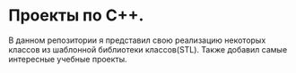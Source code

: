# Проекты по C++.

В данном репозитории я представил свою реализацию некоторых классов из шаблонной библиотеки классов(STL). Также добавил самые интересные учебные проекты.

